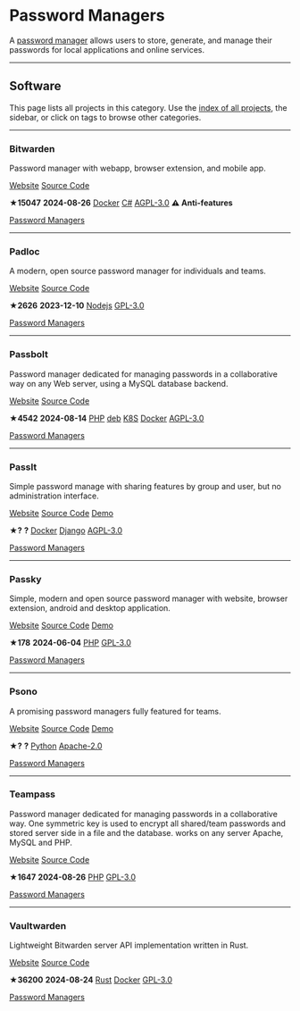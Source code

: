 # Password Managers

A [password manager](https://en.wikipedia.org/wiki/Password_manager) allows users to store, generate, and manage their passwords for local applications and online services.

---

## Software

This page lists all projects in this category. Use the [index of all projects](https://awesome-selfhosted.net/index.html), the sidebar, or click on  tags to browse other categories.

---

### Bitwarden

Password manager with webapp, browser extension, and mobile app.

[ Website](https://bitwarden.com/) [ Source Code](https://github.com/bitwarden/server)

**★15047**  **2024-08-26** [ Docker](https://awesome-selfhosted.net/platforms/docker.html) [ C#](https://awesome-selfhosted.net/platforms/c%23.html) [ AGPL-3.0](https://awesome-selfhosted.net/index.html#list-of-licenses) **⚠ Anti-features**

[ Password Managers](https://awesome-selfhosted.net/tags/password-managers.html)

---

### Padloc

A modern, open source password manager for individuals and teams.

[ Website](https://padloc.app/) [ Source Code](https://github.com/padloc/padloc)

**★2626**  **2023-12-10** [ Nodejs](https://awesome-selfhosted.net/platforms/nodejs.html) [ GPL-3.0](https://awesome-selfhosted.net/index.html#list-of-licenses)

[ Password Managers](https://awesome-selfhosted.net/tags/password-managers.html)

---

### Passbolt

Password manager dedicated for managing passwords in a collaborative way on any Web server, using a MySQL database backend.

[ Website](https://www.passbolt.com/) [ Source Code](https://github.com/passbolt/passbolt_api)

**★4542**  **2024-08-14** [ PHP](https://awesome-selfhosted.net/platforms/php.html) [ deb](https://awesome-selfhosted.net/platforms/deb.html) [ K8S](https://awesome-selfhosted.net/platforms/k8s.html) [ Docker](https://awesome-selfhosted.net/platforms/docker.html) [ AGPL-3.0](https://awesome-selfhosted.net/index.html#list-of-licenses)

[ Password Managers](https://awesome-selfhosted.net/tags/password-managers.html)

---

### PassIt

Simple password manage with sharing features by group and user, but no administration interface.

[ Website](https://passit.io/) [ Source Code](https://gitlab.com/passit) [ Demo](https://app.passit.io/)

**★?**  **?** [ Docker](https://awesome-selfhosted.net/platforms/docker.html) [ Django](https://awesome-selfhosted.net/platforms/django.html) [ AGPL-3.0](https://awesome-selfhosted.net/index.html#list-of-licenses)

[ Password Managers](https://awesome-selfhosted.net/tags/password-managers.html)

---

### Passky

Simple, modern and open source password manager with website, browser extension, android and desktop application.

[ Website](https://passky.org/) [ Source Code](https://github.com/Rabbit-Company/Passky-Server) [ Demo](https://vault.passky.org/)

**★178**  **2024-06-04** [ PHP](https://awesome-selfhosted.net/platforms/php.html) [ GPL-3.0](https://awesome-selfhosted.net/index.html#list-of-licenses)

[ Password Managers](https://awesome-selfhosted.net/tags/password-managers.html)

---

### Psono

A promising password managers fully featured for teams.

[ Website](https://psono.com/) [ Source Code](https://gitlab.com/psono) [ Demo](https://www.psono.pw/)

**★?**  **?** [ Python](https://awesome-selfhosted.net/platforms/python.html) [ Apache-2.0](https://awesome-selfhosted.net/index.html#list-of-licenses)

[ Password Managers](https://awesome-selfhosted.net/tags/password-managers.html)

---

### Teampass

Password manager dedicated for managing passwords in a collaborative way. One symmetric key is used to encrypt all shared/team passwords and stored server side in a file and the database. works on any server Apache, MySQL and PHP.

[ Website](https://teampass.net/) [ Source Code](https://github.com/nilsteampassnet/TeamPass)

**★1647**  **2024-08-26** [ PHP](https://awesome-selfhosted.net/platforms/php.html) [ GPL-3.0](https://awesome-selfhosted.net/index.html#list-of-licenses)

[ Password Managers](https://awesome-selfhosted.net/tags/password-managers.html)

---

### Vaultwarden

Lightweight Bitwarden server API implementation written in Rust.

[ Website](https://github.com/dani-garcia/vaultwarden) [ Source Code](https://github.com/dani-garcia/vaultwarden)

**★36200**  **2024-08-24** [ Rust](https://awesome-selfhosted.net/platforms/rust.html) [ Docker](https://awesome-selfhosted.net/platforms/docker.html) [ GPL-3.0](https://awesome-selfhosted.net/index.html#list-of-licenses)

[ Password Managers](https://awesome-selfhosted.net/tags/password-managers.html)
